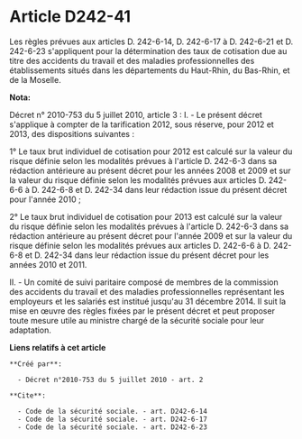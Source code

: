 # Article D242-41

Les règles prévues aux articles D. 242-6-14, D. 242-6-17 à D. 242-6-21 et D. 242-6-23 s'appliquent pour la détermination des
taux de cotisation due au titre des accidents du travail et des maladies professionnelles des établissements situés dans les
départements du Haut-Rhin, du Bas-Rhin, et de la Moselle.

**Nota:**

Décret n° 2010-753 du 5 juillet 2010, article 3 : I. - Le présent décret s'applique à compter de la tarification 2012, sous
réserve, pour 2012 et 2013, des dispositions suivantes :

1° Le taux brut individuel de cotisation pour 2012 est calculé sur la valeur du risque définie selon les modalités prévues à
l'article D. 242-6-3 dans sa rédaction antérieure au présent décret pour les années 2008 et 2009 et sur la valeur du risque
définie selon les modalités prévues aux articles D. 242-6-6 à D. 242-6-8 et D. 242-34 dans leur rédaction issue du présent
décret pour l'année 2010 ;

2° Le taux brut individuel de cotisation pour 2013 est calculé sur la valeur du risque définie selon les modalités prévues à
l'article D. 242-6-3 dans sa rédaction antérieure au présent décret pour l'année 2009 et sur la valeur du risque définie
selon les modalités prévues aux articles D. 242-6-6 à D. 242-6-8 et D. 242-34 dans leur rédaction issue du présent décret
pour les années 2010 et 2011.

II. - Un comité de suivi paritaire composé de membres de la commission des accidents du travail et des maladies
professionnelles représentant les employeurs et les salariés est institué jusqu'au 31 décembre 2014. Il suit la mise en œuvre
des règles fixées par le présent décret et peut proposer toute mesure utile au ministre chargé de la sécurité sociale pour
leur adaptation.

**Liens relatifs à cet article**

	**Créé par**:

	  - Décret n°2010-753 du 5 juillet 2010 - art. 2

	**Cite**:

	  - Code de la sécurité sociale. - art. D242-6-14
	  - Code de la sécurité sociale. - art. D242-6-17
	  - Code de la sécurité sociale. - art. D242-6-23
